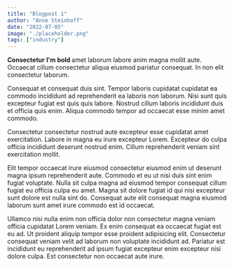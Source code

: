 ```yaml
---
title: "Blogpost 1"
author: "Anne Steinhoff"
date: "2022-07-05"
image: "./placeholder.png"
tags: ["industry"]
---
```


**Consectetur** <b>I'm bold </b>amet laborum labore anim magna mollit aute. Occaecat cillum consectetur aliqua eiusmod pariatur consequat. In non elit consectetur laborum.

Consequat et consequat duis sint. Tempor laboris cupidatat cupidatat ea commodo incididunt ad reprehenderit ea laboris non laborum. Nisi sunt quis excepteur fugiat est quis quis labore. Nostrud cillum laboris incididunt duis et officia quis enim. Aliqua commodo tempor ad occaecat esse minim amet commodo.

Consectetur consectetur nostrud aute excepteur esse cupidatat amet exercitation. Labore in magna eu irure excepteur Lorem. Excepteur do culpa officia incididunt deserunt nostrud enim. Cillum reprehenderit veniam sint exercitation mollit.

Elit tempor occaecat irure eiusmod consectetur eiusmod enim ut deserunt magna ipsum reprehenderit aute. Commodo et eu ut nisi duis sint enim fugiat voluptate. Nulla sit culpa magna ad eiusmod tempor consequat cillum fugiat eu officia culpa eu amet. Magna sit dolore fugiat id qui nisi excepteur sunt dolore est nulla sint do. Consequat aute elit consequat magna eiusmod laborum sunt amet irure commodo est id occaecat.

Ullamco nisi nulla enim non officia dolor non consectetur magna veniam officia cupidatat Lorem veniam. Ex enim consequat ea occaecat fugiat est eu ad. Ut proident aliquip tempor esse proident adipisicing elit. Consectetur consequat veniam velit ad laborum non voluptate incididunt ad. Pariatur est incididunt eu reprehenderit ad ipsum fugiat excepteur enim excepteur nisi dolore culpa. Est consectetur non occaecat aute irure.

